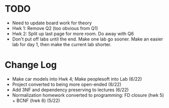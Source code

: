 # TODO
- Need to update board work for theory
- Hwk 1: Remove Q2 (too obvious from Q1)
- Hwk 2: Split up last page for more room. Do away with Q6
- Don't put off labs until the end. Make one lab go sooner. Make an easier lab for day 1, then make the current lab shorter.
  
# Change Log
- Make car models into Hwk 4; Make peoplesoft into Lab (6/22)
- Project converted to being more open-ended (6/22)
- Add 3NF and dependency preserving to lectures (6/22)
- Normalization homework converted to programming: FD closure (hwk 5) + BCNF (hwk 6) (5/22)
